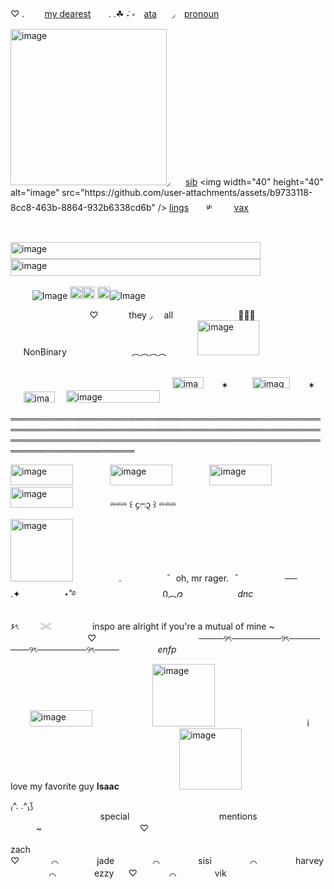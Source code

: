 ♡  . ⠀ ⠀ [my dearest](https://github.com/bunnytrapped) ⠀⠀ . .☘︎ ݁˖ ༝  ⠀[ata](https://parasiticrose.atabook.org/)⠀ ⠀◞⠀ [pronoun](https://en.pronouns.page/@P4rasiticR0se)⠀  <img width="250" height="250" alt="image" src="https://github.com/user-attachments/assets/b8ef6331-9613-4e8f-9e45-2a6279ffcebd" />◞⠀⠀ [sib]([https://github.com/yaoifuI](https://github.com/yurifuI)) <img width="40" height="40" alt="image" src="https://github.com/user-attachments/assets/b9733118-8cc8-463b-8864-932b6338cd6b" />
 [lings](https://github.com/KISSINGSTRANGERS) ⠀  ⠀༯⠀⠀  ⠀[vax](https://github.com/yaoirot)
⠀⠀ ⠀⠀ ⠀⠀ ⠀⠀ ⠀⠀ ⠀⠀ ⠀⠀
⠀⠀ ⠀⠀ ⠀⠀ ⠀⠀ ⠀⠀ ⠀⠀ ⠀

<img width="400" height="27" alt="image" src="https://github.com/user-attachments/assets/b4ef7f8d-ac19-41fd-825a-68a6f358d339" /> <img width="400" height="27" alt="image" src="https://github.com/user-attachments/assets/b4ef7f8d-ac19-41fd-825a-68a6f358d339" />⠀⠀⠀ ⠀⠀⠀     ⠀

  ⠀⠀⠀ ![Image](https://github.com/user-attachments/assets/3dec74f9-1df5-4e6b-9059-e1e2617dbf89) <img width="20" height="20" alt="image" src="https://github.com/user-attachments/assets/7b255f99-5a6f-4036-8574-2ff7b17b5896" /><img width="20" height="20" alt="image" src="https://github.com/user-attachments/assets/c8086ba7-acb4-4b13-b02a-ce29edd7ca6f" />
<img width="20" height="20" alt="image" src="https://github.com/user-attachments/assets/efac8fc7-601f-47e4-9071-7820c3475318" />![Image](https://github.com/user-attachments/assets/d42cd2b6-5f84-4651-a1cc-4fb5f51bea02)

 ⠀⠀  ⠀⠀  ⠀
 ⠀⠀ ⠀  ⠀⠀  ♡⠀⠀  ⠀⠀ they ◞ ⠀ all⠀  ⠀⠀⠀  ⠀⠀⠀  ⠀⠀٠࣪⭑⠀  ⠀⠀⠀  ⠀⠀⠀  ⠀⠀NonBinary⠀  ⠀⠀⠀  ⠀⠀⠀  ⠀⠀︵︵︵︵⠀  ⠀⠀⠀  <img width="99" height="56" alt="image" src="https://github.com/user-attachments/assets/e570e68d-7e94-4621-852b-f5309bdab29f" />
⠀⠀ ⠀  ⠀⠀
⠀⠀ ⠀  ⠀⠀


⠀⠀ ⠀  ⠀⠀⠀⠀ ⠀  ⠀⠀⠀⠀ ⠀   ⠀    ⠀   ⠀  ⠀ ⠀⠀ ⠀⠀<img width="50" height="18" alt="image" src="https://github.com/user-attachments/assets/16219515-e199-41f8-8a82-724f7198ba8a" /> ⠀  ⠀✶ ⠀  ⠀⠀<img width="60" height="18" alt="image" src="https://github.com/user-attachments/assets/01b999f0-f5aa-49f0-9af1-a4d1020c844a" /> ⠀  ⠀✶ ⠀  ⠀⠀<img width="50" height="18" alt="image" src="https://github.com/user-attachments/assets/28483e04-40a7-4018-80f3-a642b74531de" />  ⠀ <img width="150" height="20" alt="image" src="https://github.com/user-attachments/assets/c6452195-b939-4ac8-8ea9-5b7c70ce9e98" />  ⠀  ⠀

══════════════════════════════════════════════════════════════════════════════════════════════════════════════════════════════════════════════════════════════════════════

<img width="100" height="33" alt="image" src="https://github.com/user-attachments/assets/16ef32ab-3097-477d-b9c1-d122e9a8b584" />⠀  ⠀⠀⠀  ⠀<img width="100" height="33" alt="image" src="https://github.com/user-attachments/assets/10284cd8-4dd0-441c-b4f7-8e247ea52534" />⠀  ⠀⠀⠀  ⠀<img width="100" height="33" alt="image" src="https://github.com/user-attachments/assets/3eeb02b7-bb7e-4410-8e44-26498849b181" />⠀  ⠀⠀⠀  ⠀<img width="100" height="33" alt="image" src="https://github.com/user-attachments/assets/1d7b346f-245d-4ad6-a5bd-8f0e5f86d3c8" />⠀  ⠀⠀⠀  ⠀⏔⏔⏔ ꒰ ᧔ෆ᧓ ꒱ ⏔⏔⏔


<img width="100" height="100" alt="image" src="https://github.com/user-attachments/assets/6c5a6ddd-6d69-4330-817a-5704e94f741c" />  ⠀⠀⠀    ⠀⠀⠀  .  ⠀⠀⠀    ⠀⠀⠀ ゛oh, mr rager.⠀゛⠀⠀⠀    ⠀⠀⠀── .✦⠀⠀⠀  ⠀    ⠀⠀⋆˚࿔⠀⠀⠀    ⠀⠀⠀    ⠀⠀    ⠀⠀⠀    ⠀Ი︵𐑼  ⠀⠀⠀ ⠀⠀    ⠀⠀  _dnc_ 

۶ৎ  ⠀⠀⠀𓏵 ⠀⠀⠀⠀⠀⠀inspo are alright if you're a mutual of mine ~ ⠀⠀⠀⠀⠀⠀⠀⠀⠀⠀⠀⠀♡⠀⠀⠀⠀⠀⠀⠀⠀⠀⠀⠀⠀⠀⠀⠀⠀────୨ৎ────────୨ৎ────────୨ৎ────────୨ৎ────⠀⠀⠀⠀⠀⠀*enfp*⠀⠀⠀

⠀⠀⠀<img width="100" height="26" alt="image" src="https://github.com/user-attachments/assets/c6aa1af1-99b1-4aeb-9ff0-236c73f8c515" />
⠀⠀⠀⠀⠀⠀⠀⠀⠀<img width="100" height="100" alt="image" src="https://github.com/user-attachments/assets/15731cdc-6b64-4ddd-9b86-219a2a9242d5" />
⠀⠀⠀⠀⠀⠀⠀⠀⠀⠀⠀⠀⠀⠀i love my favorite guy **Isaac** ⠀⠀⠀⠀⠀⠀⠀⠀⠀<img width="100" height="98" alt="image" src="https://github.com/user-attachments/assets/24032e8e-70e4-41a7-851a-4f602034a8f5" />


₍^. .^₎⟆⠀⠀⠀⠀⠀⠀⠀⠀⠀⠀⠀⠀⠀⠀special⠀⠀⠀⠀⠀⠀⠀⠀⠀⠀⠀⠀⠀⠀mentions⠀⠀⠀⠀⠀⠀⠀⠀⠀⠀⠀⠀⠀⠀~⠀⠀⠀⠀⠀⠀⠀⠀⠀⠀⠀⠀⠀⠀ㅤ♡

zach⠀ㅤ♡⠀⠀⠀⠀⠀⌒⠀⠀⠀⠀⠀⠀jade⠀⠀⠀⠀⠀⠀⌒⠀⠀⠀⠀⠀⠀sisi⠀⠀⠀⠀⠀⠀⌒⠀⠀⠀⠀⠀⠀harvey⠀⠀⠀⠀⠀⠀⌒⠀⠀⠀⠀⠀⠀ezzy⠀ㅤ♡⠀⠀⠀⠀⠀⌒⠀⠀⠀⠀⠀⠀vik












⠀  ⠀⠀⠀⠀ ⠀  




